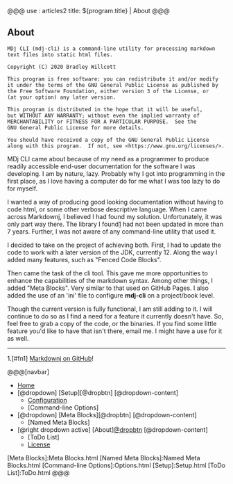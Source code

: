 @@@
use : articles2
title: ${program.title} | About
@@@


## About

    MDj CLI (mdj-cli) is a command-line utility for processing markdown 
    text files into static html files.

    Copyright (C) 2020 Bradley Willcott

    This program is free software: you can redistribute it and/or modify
    it under the terms of the GNU General Public License as published by
    the Free Software Foundation, either version 3 of the License, or
    (at your option) any later version.

    This program is distributed in the hope that it will be useful,
    but WITHOUT ANY WARRANTY; without even the implied warranty of
    MERCHANTABILITY or FITNESS FOR A PARTICULAR PURPOSE.  See the
    GNU General Public License for more details.

    You should have received a copy of the GNU General Public License
    along with this program.  If not, see <https://www.gnu.org/licenses/>.

MDj CLI came about because of my need as a programmer to produce readily 
accessible end-user documentation for the software I was developing. I am
by nature, lazy.  Probably why I got into programming in the first place,
as I love having a computer do for me what I was too lazy to do for myself.

I wanted a way of producing good looking documentation without having to 
code html, or some other verbose descriptive language.  When I came
across Markdownj, I believed I had found my solution.  Unfortunately, it
was only part way there.  The library I found[1] had not been updated in
more than 7 years.  Further, I was not aware of any command-line utility 
that used it.

I decided to take on the project of achieving both.  First, I had to update
the code to work with a later version of the JDK, currently 12.  Along the way
I added many features, such as "Fenced Code Blocks".  

Then came the task of the cli tool.  This gave me more opportunities to
enhance the capabilities of the markdown syntax.  Among other things, I added
"Meta Blocks".  Very similar to that used on GitHub Pages.  I also added
the use of an 'ini' file to configure **mdj-cli** on a project/book level.

Though the current version is fully functional, I am still adding to it.
I will continue to do so as I find a need for a feature it currently doesn't
have.  So, feel free to grab a copy of the code, or the binaries.  If you 
find some little feature you'd like to have that isn't there, email me.
I might have a use for it as well.

---

1.[#fn1] [Markdownj on GitHub][markdownj]! 

[1]:#fn1 "Original source on Github"
[markdownj]:https://github.com/myabc/markdownj

@@@[navbar]
- [Home]
- [@dropdown] [Setup][@dropbtn]
[@dropdown-content]
    - [Configuration]
    - [Command-line Options]
- [@dropdown] [Meta Blocks][@dropbtn]
[@dropdown-content]
    - [Named Meta Blocks]
- [@right dropdown active] [About][@dropbtn](#)
[@dropdown-content]
    - [ToDo List]
    - [License]

[About]:About.html
[Configuration]:Configuration.html
[Home]:index.html
[License]:LICENSE.html
[Meta Blocks]:Meta Blocks.html
[Named Meta Blocks]:Named Meta Blocks.html
[Command-line Options]:Options.html
[Setup]:Setup.html
[ToDo List]:ToDo.html
@@@
